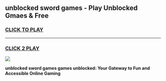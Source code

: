 
## unblocked sword games - Play Unblocked Gmaes & Free
<h3>
<a href="https://news.freeplayer.one?title=unblocked_sword_games&ref=23F">CLICK TO PLAY</a></h3>
<hr>

<h3>
<a href="https://news.freeplayer.one?title=unblocked_sword_games&ref=23F">CLICK 2 PLAY</a>
  
</h3>

<a href="https://news.freeplayer.one?title=unblocked_sword_games&ref=23F/"><img src="https://clearcache.store/games.png"></a>


**unblocked sword games games unblocked: Your Gateway to Fun and Accessible Online Gaming**
